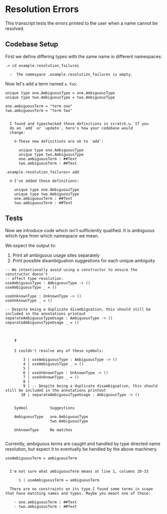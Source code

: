 # Resolution Errors

This transcript tests the errors printed to the user when a name cannot be resolved.

## Codebase Setup

First we define differing types with the same name in different namespaces:

```ucm
.> cd example.resolution_failures

  ☝️  The namespace .example.resolution_failures is empty.

```
Now let's add a term named `a.foo`:

```unison
unique type one.AmbiguousType = one.AmbiguousType
unique type two.AmbiguousType = two.AmbiguousType

one.ambiguousTerm = "term one"
two.ambiguousTerm = "term two"
```

```ucm

  I found and typechecked these definitions in scratch.u. If you
  do an `add` or `update`, here's how your codebase would
  change:
  
    ⍟ These new definitions are ok to `add`:
    
      unique type one.AmbiguousType
      unique type two.AmbiguousType
      one.ambiguousTerm : ##Text
      two.ambiguousTerm : ##Text

```
```ucm
.example.resolution_failures> add

  ⍟ I've added these definitions:
  
    unique type one.AmbiguousType
    unique type two.AmbiguousType
    one.ambiguousTerm : ##Text
    two.ambiguousTerm : ##Text

```
## Tests

Now we introduce code which isn't sufficiently qualified. 
It is ambiguous which type from which namespace we mean.

We expect the output to:

1. Print all ambiguous usage sites separately
2. Print possible disambiguation suggestions for each unique ambiguity

```unison
-- We intentionally avoid using a constructor to ensure the constructor doesn't
-- affect type resolution.
useAmbiguousType : AmbiguousType -> ()
useAmbiguousType _ = ()

useUnknownType : UnknownType -> ()
useUnknownType _ = ()

-- Despite being a duplicate disambiguation, this should still be included in the annotations printout
separateAmbiguousTypeUsage : AmbiguousType -> ()
separateAmbiguousTypeUsage _ = ()
```

```ucm

  
    ❓
    
    I couldn't resolve any of these symbols:
    
        3 | useAmbiguousType : AmbiguousType -> ()
        4 | useAmbiguousType _ = ()
        5 | 
        6 | useUnknownType : UnknownType -> ()
        7 | useUnknownType _ = ()
        8 | 
        9 | -- Despite being a duplicate disambiguation, this should still be included in the annotations printout
       10 | separateAmbiguousTypeUsage : AmbiguousType -> ()
    
    
    Symbol          Suggestions
                    
    AmbiguousType   one.AmbiguousType
                    two.AmbiguousType
                    
    UnknownType     No matches
  

```
Currently, ambiguous terms are caught and handled by type directed name resolution,
but expect it to eventually be handled by the above machinery.

```unison
useAmbiguousTerm = ambiguousTerm
```

```ucm

  I'm not sure what ambiguousTerm means at line 1, columns 20-33
  
      1 | useAmbiguousTerm = ambiguousTerm
  
  There are no constraints on its type.I found some terms in scope that have matching names and types. Maybe you meant one of these:
  
    - one.ambiguousTerm : ##Text
    - two.ambiguousTerm : ##Text

```

